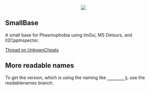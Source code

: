 <p align="center">
    <img src="https://i.imgur.com/qqI1KYD.png">
</p>

## SmallBase

A small base for Phasmophobia using ImGui, MS Detours, and Il2CppInspector.

[Thread on UnkownCheats](https://www.unknowncheats.me/forum/phasmophobia/484743-smallbase.html)


## More readable names
To get the version, which is using the naming like **`________1`**, use the readablenames branch.
